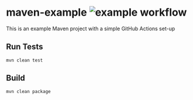 # maven-example ![example workflow](https://github.com/github/docs/actions/workflows/main.yml/badge.svg)
This is an example Maven project with a simple GitHub Actions set-up

## Run Tests

```mvn clean test```

## Build

```mvn clean package```
